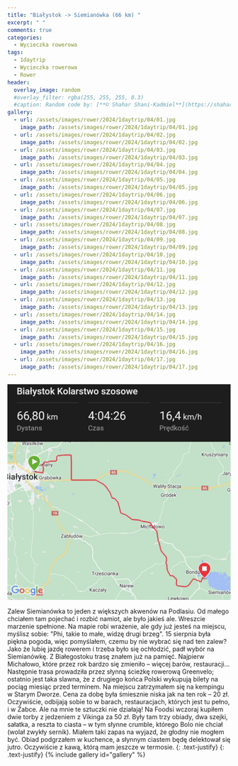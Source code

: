 ```yaml
---
title: "Białystok -> Siemianówka (66 km) "
excerpt: " "
comments: true
categories:
  - Wycieczka rowerowa
tags:
  - 1daytrip
  - Wycieczka rowerowa
  - Rower
header:
  overlay_image: random
  #overlay_filter: rgba(255, 255, 255, 0.3)
  #caption: Random code by: [**© Shahar Shani-Kadmiel**](https://shaharkadmiel.github.io)"
gallery:
  - url: /assets/images/rower/2024/1daytrip/04/01.jpg
    image_path: /assets/images/rower/2024/1daytrip/04/01.jpg
  - url: /assets/images/rower/2024/1daytrip/04/02.jpg
    image_path: /assets/images/rower/2024/1daytrip/04/02.jpg
  - url: /assets/images/rower/2024/1daytrip/04/03.jpg
    image_path: /assets/images/rower/2024/1daytrip/04/03.jpg
  - url: /assets/images/rower/2024/1daytrip/04/04.jpg
    image_path: /assets/images/rower/2024/1daytrip/04/04.jpg
  - url: /assets/images/rower/2024/1daytrip/04/05.jpg
    image_path: /assets/images/rower/2024/1daytrip/04/05.jpg
  - url: /assets/images/rower/2024/1daytrip/04/06.jpg
    image_path: /assets/images/rower/2024/1daytrip/04/06.jpg
  - url: /assets/images/rower/2024/1daytrip/04/07.jpg
    image_path: /assets/images/rower/2024/1daytrip/04/07.jpg
  - url: /assets/images/rower/2024/1daytrip/04/08.jpg
    image_path: /assets/images/rower/2024/1daytrip/04/08.jpg
  - url: /assets/images/rower/2024/1daytrip/04/09.jpg
    image_path: /assets/images/rower/2024/1daytrip/04/09.jpg
  - url: /assets/images/rower/2024/1daytrip/04/10.jpg
    image_path: /assets/images/rower/2024/1daytrip/04/10.jpg
  - url: /assets/images/rower/2024/1daytrip/04/11.jpg
    image_path: /assets/images/rower/2024/1daytrip/04/11.jpg
  - url: /assets/images/rower/2024/1daytrip/04/12.jpg
    image_path: /assets/images/rower/2024/1daytrip/04/12.jpg
  - url: /assets/images/rower/2024/1daytrip/04/13.jpg
    image_path: /assets/images/rower/2024/1daytrip/04/13.jpg
  - url: /assets/images/rower/2024/1daytrip/04/14.jpg
    image_path: /assets/images/rower/2024/1daytrip/04/14.jpg
  - url: /assets/images/rower/2024/1daytrip/04/15.jpg
    image_path: /assets/images/rower/2024/1daytrip/04/15.jpg
  - url: /assets/images/rower/2024/1daytrip/04/16.jpg
    image_path: /assets/images/rower/2024/1daytrip/04/16.jpg
  - url: /assets/images/rower/2024/1daytrip/04/17.jpg
    image_path: /assets/images/rower/2024/1daytrip/04/17.jpg
---
```

[![mapka](/assets/images/rower/2024/1daytrip/04/mapka.png)](https://connect.garmin.com/modern/activity/16770621973)

Zalew Siemianówka to jeden z większych akwenów na Podlasiu. Od małego chciałem tam pojechać i rozbić namiot, ale było jakieś ale. Wreszcie marzenie spełnione. Na mapie robi wrażenie, ale gdy już jesteś na miejscu, myślisz sobie: "Phi, takie to małe, widzę drugi brzeg". 15 sierpnia była piękna pogoda, więc pomyślałem, czemu by nie wybrać się nad ten zalew? Jako że lubię jazdę rowerem i trzeba było się ochłodzić, padł wybór na Siemianówkę. Z Białegostoku trasę znałem już na pamięć. Najpierw Michałowo, które przez rok bardzo się zmieniło – więcej barów, restauracji... Następnie trasa prowadziła przez słynną ścieżkę rowerową Greenvelo; ostatnio jest taka slawna, że z drugiego końca Polski wykupują bilety na pociąg miesiąc przed terminem. Na miejscu zatrzymałem się na kempingu w Starym Dworze. Cena za dobę była śmiesznie niska jak na ten rok – 20 zł. Oczywiście, odbijają sobie to w barach, restauracjach, których jest tu pełno, i w Żabce. Ale na mnie te sztuczki nie działają! Na Foodsi wczoraj kupiłem dwie torby z jedzeniem z Vikinga za 50 zł. Były tam trzy obiady, dwa szejki, sałatka, a reszta to ciasta – w tym słynne crumble, którego Bolo nie chciał (wolał zwykły sernik). Miałem taki zapas na wyjazd, że głodny nie mogłem być. Obiad podgrzałem w kuchence, a słynnym ciastem będę delektował się jutro. Oczywiście z kawą, którą mam jeszcze w termosie.
{: .text-justify}
{: .text-justify}
{% include gallery id="gallery" %}

